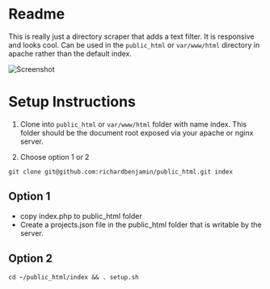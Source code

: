 # Readme

This is really just a directory scraper that adds a text filter. It is responsive and looks cool. Can be used in the  `public_html` or `var/www/html` directory in apache rather than the default index.

![Screenshot](https://github.com/richardbenjamin/public_html/blob/master/images/index.png)

# Setup Instructions

1. Clone into `public_html` or `var/www/html` folder with name index. This folder should be the document root exposed via your apache or nginx server.

2. Choose option 1 or 2

`git clone git@github.com:richardbenjamin/public_html.git index`

## Option 1

- copy index.php to public_html folder
- Create a projects.json file in the public_html folder that is writable by the server.

## Option 2

`cd ~/public_html/index && . setup.sh`
